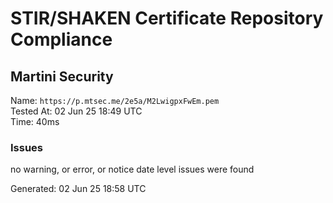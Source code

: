 # STIR/SHAKEN Certificate Repository Compliance

## Martini Security

Name: `https://p.mtsec.me/2e5a/M2LwigpxFwEm.pem`\
Tested At: 02 Jun 25 18:49 UTC\
Time: 40ms

### Issues

no warning, or error, or notice date level issues were found

Generated: 02 Jun 25 18:58 UTC